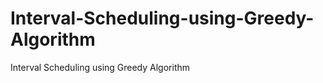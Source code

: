 Interval-Scheduling-using-Greedy-Algorithm
==========================================

Interval Scheduling using Greedy Algorithm
